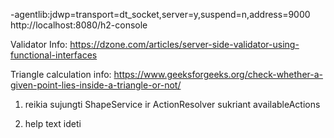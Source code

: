 -agentlib:jdwp=transport=dt_socket,server=y,suspend=n,address=9000
http://localhost:8080/h2-console

Validator Info:
https://dzone.com/articles/server-side-validator-using-functional-interfaces


Triangle calculation info:
https://www.geeksforgeeks.org/check-whether-a-given-point-lies-inside-a-triangle-or-not/

1) reikia sujungti ShapeService ir ActionResolver
sukriant availableActions

2) help text ideti